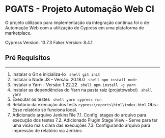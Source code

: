 # PGATS - Projeto Automação Web CI

O projeto utilizado para implementação da integração continua foi o de Automação Web com a utilização de Cypress em uma plataforma de marketplace.

Cypress Version: 13.7.3
Faker Version: 8.4.1

## Pré Requisitos

---

1.  Instalar o Git e inicializa-lo
    ` shell git init`
2.  Instalar o Node.JS - Versão: 20.18.0
    ` shell npm install node`
3.  Instalar o Yarn - Versão: 1.22.22
    ` shell npm install -g yarn`
4.  Instalar as dependências do Yarn na pasta raiz (projetowebci)
    ` shell yarn`
5.  Executar os testes
    ` shell yarn cypress run`
6.  Relatório da execução dos tests `cypress\reports\html\index.html`
    Obs.: Esse relatório só funciona local. 
7.  Adicionado arquivo JenkinsFile
7.1. Config. stages do arquivo para execução dos testes
7.2. Adicionado Plugin Stage View - Serve para ter uma visão mais clara das execuções
7.3. Configurando arquivo para impressão de relatório via Jenkins

